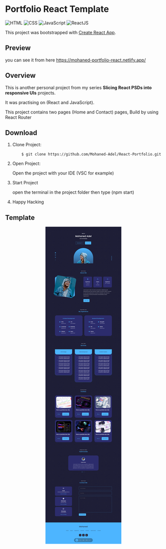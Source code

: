 # Portfolio React Template

![HTML](https://img.shields.io/badge/HTML-v5-red)
![CSS](https://img.shields.io/badge/CSS-v3-blue)
![JavaScript](https://img.shields.io/badge/JavaScript-JS-yellow)
![ReactJS](https://img.shields.io/badge/React-ReactJs-blue)

This project was bootstrapped with [Create React App](https://github.com/facebook/create-react-app).

## Preview
you can see it from here https://mohaned-portfolio-react.netlify.app/

## Overview 

This is another personal project from my series **Slicing React PSDs into responsive UIs** projects.

It was practising on (React and JavaScript).

This project contains two pages (Home and Contact) pages, Build by using React Router

## Download

1. Clone Project:
    ```
        $ git clone https://github.com/Mohaned-Adel/React-Portfolio.git
    ```
2. Open Project:

    Open the project with your IDE (VSC for example)

3. Start Project

    open the terminal in the project folder then type (npm start)

4. Happy Hacking

## Template

<p align="center">
    <img src="./src/assets/template.png" alt="Template Image">
</p>

